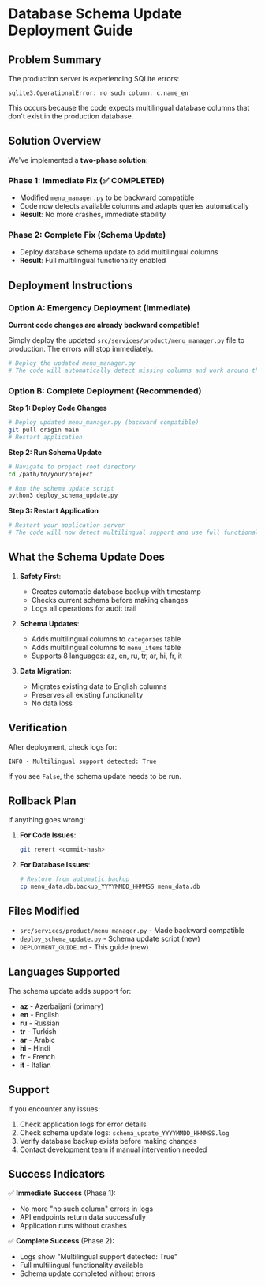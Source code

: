 # Database Schema Update Deployment Guide

## Problem Summary

The production server is experiencing SQLite errors:
```
sqlite3.OperationalError: no such column: c.name_en
```

This occurs because the code expects multilingual database columns that don't exist in the production database.

## Solution Overview

We've implemented a **two-phase solution**:

### Phase 1: Immediate Fix (✅ COMPLETED)
- Modified `menu_manager.py` to be backward compatible
- Code now detects available columns and adapts queries automatically
- **Result**: No more crashes, immediate stability

### Phase 2: Complete Fix (Schema Update)
- Deploy database schema update to add multilingual columns
- **Result**: Full multilingual functionality enabled

## Deployment Instructions

### Option A: Emergency Deployment (Immediate)

**Current code changes are already backward compatible!**

Simply deploy the updated `src/services/product/menu_manager.py` file to production. The errors will stop immediately.

```bash
# Deploy the updated menu_manager.py
# The code will automatically detect missing columns and work around them
```

### Option B: Complete Deployment (Recommended)

**Step 1: Deploy Code Changes**
```bash
# Deploy updated menu_manager.py (backward compatible)
git pull origin main
# Restart application
```

**Step 2: Run Schema Update**
```bash
# Navigate to project root directory
cd /path/to/your/project

# Run the schema update script
python3 deploy_schema_update.py
```

**Step 3: Restart Application**
```bash
# Restart your application server
# The code will now detect multilingual support and use full functionality
```

## What the Schema Update Does

1. **Safety First**:
   - Creates automatic database backup with timestamp
   - Checks current schema before making changes
   - Logs all operations for audit trail

2. **Schema Updates**:
   - Adds multilingual columns to `categories` table
   - Adds multilingual columns to `menu_items` table
   - Supports 8 languages: az, en, ru, tr, ar, hi, fr, it

3. **Data Migration**:
   - Migrates existing data to English columns
   - Preserves all existing functionality
   - No data loss

## Verification

After deployment, check logs for:
```
INFO - Multilingual support detected: True
```

If you see `False`, the schema update needs to be run.

## Rollback Plan

If anything goes wrong:

1. **For Code Issues**:
   ```bash
   git revert <commit-hash>
   ```

2. **For Database Issues**:
   ```bash
   # Restore from automatic backup
   cp menu_data.db.backup_YYYYMMDD_HHMMSS menu_data.db
   ```

## Files Modified

- `src/services/product/menu_manager.py` - Made backward compatible
- `deploy_schema_update.py` - Schema update script (new)
- `DEPLOYMENT_GUIDE.md` - This guide (new)

## Languages Supported

The schema update adds support for:
- **az** - Azerbaijani (primary)
- **en** - English
- **ru** - Russian  
- **tr** - Turkish
- **ar** - Arabic
- **hi** - Hindi
- **fr** - French
- **it** - Italian

## Support

If you encounter any issues:

1. Check application logs for error details
2. Check schema update logs: `schema_update_YYYYMMDD_HHMMSS.log`
3. Verify database backup exists before making changes
4. Contact development team if manual intervention needed

## Success Indicators

✅ **Immediate Success** (Phase 1):
- No more "no such column" errors in logs
- API endpoints return data successfully
- Application runs without crashes

✅ **Complete Success** (Phase 2):
- Logs show "Multilingual support detected: True"
- Full multilingual functionality available
- Schema update completed without errors
